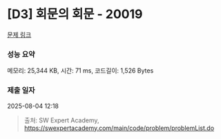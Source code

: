 # [D3] 회문의 회문 - 20019 

[문제 링크](https://swexpertacademy.com/main/code/problem/problemDetail.do?contestProbId=AY2hjCWKbykDFATh) 

### 성능 요약

메모리: 25,344 KB, 시간: 71 ms, 코드길이: 1,526 Bytes

### 제출 일자

2025-08-04 12:18



> 출처: SW Expert Academy, https://swexpertacademy.com/main/code/problem/problemList.do